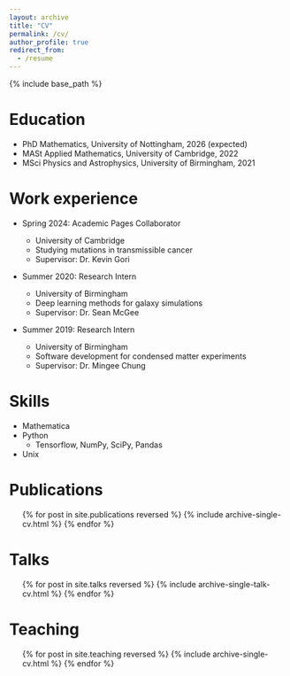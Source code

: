 ```yaml
---
layout: archive
title: "CV"
permalink: /cv/
author_profile: true
redirect_from:
  - /resume
---
```


{% include base_path %}

Education
======
* PhD Mathematics, University of Nottingham, 2026 (expected)
* MASt Applied Mathematics, University of Cambridge, 2022
* MSci Physics and Astrophysics, University of Birmingham, 2021

Work experience
======
* Spring 2024: Academic Pages Collaborator
  * University of Cambridge
  * Studying mutations in transmissible cancer
  * Supervisor: Dr. Kevin Gori

* Summer 2020: Research Intern
  * University of Birmingham
  * Deep learning methods for galaxy simulations
  * Supervisor: Dr. Sean McGee

* Summer 2019: Research Intern
  * University of Birmingham
  * Software development for condensed matter experiments
  * Supervisor: Dr. Mingee Chung
  
Skills
======
* Mathematica
* Python
  * Tensorflow, NumPy, SciPy, Pandas
* Unix

Publications
======
  <ul>{% for post in site.publications reversed %}
    {% include archive-single-cv.html %}
  {% endfor %}</ul>
  
Talks
======
  <ul>{% for post in site.talks reversed %}
    {% include archive-single-talk-cv.html  %}
  {% endfor %}</ul>
  
Teaching
======
  <ul>{% for post in site.teaching reversed %}
    {% include archive-single-cv.html %}
  {% endfor %}</ul>
 
 


